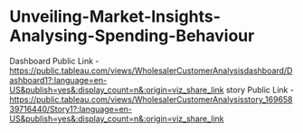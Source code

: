 # Unveiling-Market-Insights-Analysing-Spending-Behaviour


Dashboard Public Link - https://public.tableau.com/views/WholesalerCustomerAnalysisdashboard/Dashboard1?:language=en-US&publish=yes&:display_count=n&:origin=viz_share_link
story Public Link - https://public.tableau.com/views/WholesalerCustomerAnalysisstory_16965839716440/Story1?:language=en-US&publish=yes&:display_count=n&:origin=viz_share_link
